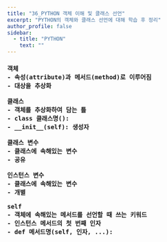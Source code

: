 ```yaml
---
title: "36_PYTHON 객체 이해 및 클래스 선언"
excerpt: "PYTHON의 객체와 클래스 선언에 대해 학습 후 정리"
author_profile: false
sidebar:
  - title: "PYTHON"
    text: ""
---
```

<h4>
<pre>
객체
- 속성(attribute)과 메서드(method)로 이루어짐
- 대상을 추상화<br>
클래스
- 객체를 추상화하여 담는 틀
- class 클래스명():
- __init__(self): 생성자<br>
클래스 변수
- 클래스에 속해있는 변수
- 공유<br>
인스턴스 변수
- 클래스에 속해있는 변수
- 개별<br>
self
- 객체에 속해있는 메서드를 선언할 때 쓰는 키워드
- 인스턴스 메서드의 첫 번째 인자
- def 메서드명(self, 인자, ...):
</pre>
</h4>
